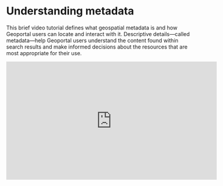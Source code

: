 # Understanding metadata

This brief video tutorial defines what geospatial metadata is and how Geoportal users can locate and interact with it. 
Descriptive details—called metadata—help Geoportal users understand the content found within search results and make informed decisions about the resources that are most appropriate for their use.


<iframe width="560" height="315" src="https://www.youtube.com/embed/z7ELYT0pJuE" title="YouTube video player" frameborder="0" allow="accelerometer; autoplay; clipboard-write; encrypted-media; gyroscope; picture-in-picture; web-share" allowfullscreen></iframe>